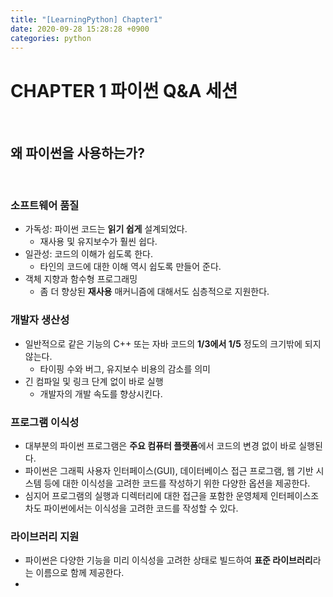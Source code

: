 ```yaml
---
title: "[LearningPython] Chapter1"
date: 2020-09-28 15:28:28 +0900
categories: python
---
```



# CHAPTER 1 파이썬 Q&A 세션

<br>

## 왜 파이썬을 사용하는가?

<br>

### 소프트웨어 품질

* 가독성: 파이썬 코드는 **읽기 쉽게** 설계되었다.
  * 재사용 및 유지보수가 훨씬 쉽다.
* 일관성: 코드의 이해가 쉽도록 한다.
  * 타인의 코드에 대한 이해 역시 쉽도록 만들어 준다.
* 객체 지향과 함수형 프로그래밍
  * 좀 더 향상된 **재사용** 매커니즘에 대해서도 심층적으로 지원한다.

### 개발자 생산성

* 일반적으로 같은 기능의 C++ 또는 자바 코드의 **1/3에서 1/5** 정도의 크기밖에 되지 않는다.
  * 타이핑 수와 버그, 유지보수 비용의 감소를 의미
* 긴 컴파일 및 링크 단계 없이 바로 실행
  * 개발자의 개발 속도를 향상시킨다.

### 프로그램 이식성

* 대부분의 파이썬 프로그램은 **주요 컴퓨터 플랫폼**에서 코드의 변경 없이 바로 실행된다.
* 파이썬은 그래픽 사용자 인터페이스(GUI), 데이터베이스 접근 프로그램, 웹 기반 시스템 등에 대한 이식성을 고려한 코드를 작성하기 위한 다양한 옵션을 제공한다.
* 심지어 프로그램의 실행과 디렉터리에 대한 접근을 포함한 운영체제 인터페이스조차도 파이썬에서는 이식성을 고려한 코드를 작성할 수 있다.

### 라이브러리 지원

* 파이썬은 다양한 기능을 미리 이식성을 고려한 상태로 빌드하여 **표준 라이브러리**라는 이름으로 함께 제공한다.
* 
